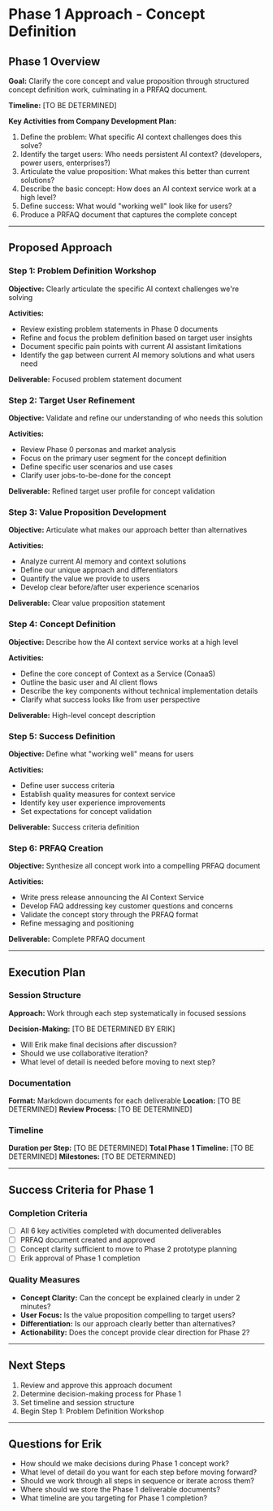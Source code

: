 # Phase 1 Approach - Concept Definition

## Phase 1 Overview
**Goal:** Clarify the core concept and value proposition through structured concept definition work, culminating in a PRFAQ document.

**Timeline:** [TO BE DETERMINED]

**Key Activities from Company Development Plan:**
1. Define the problem: What specific AI context challenges does this solve?
2. Identify the target users: Who needs persistent AI context? (developers, power users, enterprises?)
3. Articulate the value proposition: What makes this better than current solutions?
4. Describe the basic concept: How does an AI context service work at a high level?
5. Define success: What would "working well" look like for users?
6. Produce a PRFAQ document that captures the complete concept

---

## Proposed Approach

### Step 1: Problem Definition Workshop
**Objective:** Clearly articulate the specific AI context challenges we're solving

**Activities:**
- Review existing problem statements in Phase 0 documents
- Refine and focus the problem definition based on target user insights
- Document specific pain points with current AI assistant limitations
- Identify the gap between current AI memory solutions and what users need

**Deliverable:** Focused problem statement document

### Step 2: Target User Refinement
**Objective:** Validate and refine our understanding of who needs this solution

**Activities:**
- Review Phase 0 personas and market analysis
- Focus on the primary user segment for the concept definition
- Define specific user scenarios and use cases
- Clarify user jobs-to-be-done for the concept

**Deliverable:** Refined target user profile for concept validation

### Step 3: Value Proposition Development
**Objective:** Articulate what makes our approach better than alternatives

**Activities:**
- Analyze current AI memory and context solutions
- Define our unique approach and differentiators
- Quantify the value we provide to users
- Develop clear before/after user experience scenarios

**Deliverable:** Clear value proposition statement

### Step 4: Concept Definition
**Objective:** Describe how the AI context service works at a high level

**Activities:**
- Define the core concept of Context as a Service (ConaaS)
- Outline the basic user and AI client flows
- Describe the key components without technical implementation details
- Clarify what success looks like from user perspective

**Deliverable:** High-level concept description

### Step 5: Success Definition
**Objective:** Define what "working well" means for users

**Activities:**
- Define user success criteria
- Establish quality measures for context service
- Identify key user experience improvements
- Set expectations for concept validation

**Deliverable:** Success criteria definition

### Step 6: PRFAQ Creation
**Objective:** Synthesize all concept work into a compelling PRFAQ document

**Activities:**
- Write press release announcing the AI Context Service
- Develop FAQ addressing key customer questions and concerns
- Validate the concept story through the PRFAQ format
- Refine messaging and positioning

**Deliverable:** Complete PRFAQ document

---

## Execution Plan

### Session Structure
**Approach:** Work through each step systematically in focused sessions

**Decision-Making:** [TO BE DETERMINED BY ERIK]
- Will Erik make final decisions after discussion?
- Should we use collaborative iteration?
- What level of detail is needed before moving to next step?

### Documentation
**Format:** Markdown documents for each deliverable
**Location:** [TO BE DETERMINED]
**Review Process:** [TO BE DETERMINED]

### Timeline
**Duration per Step:** [TO BE DETERMINED]
**Total Phase 1 Timeline:** [TO BE DETERMINED]
**Milestones:** [TO BE DETERMINED]

---

## Success Criteria for Phase 1

### Completion Criteria
- [ ] All 6 key activities completed with documented deliverables
- [ ] PRFAQ document created and approved
- [ ] Concept clarity sufficient to move to Phase 2 prototype planning
- [ ] Erik approval of Phase 1 completion

### Quality Measures
- **Concept Clarity:** Can the concept be explained clearly in under 2 minutes?
- **User Focus:** Is the value proposition compelling to target users?
- **Differentiation:** Is our approach clearly better than alternatives?
- **Actionability:** Does the concept provide clear direction for Phase 2?

---

## Next Steps
1. Review and approve this approach document
2. Determine decision-making process for Phase 1
3. Set timeline and session structure
4. Begin Step 1: Problem Definition Workshop

---

## Questions for Erik
- How should we make decisions during Phase 1 concept work?
- What level of detail do you want for each step before moving forward?
- Should we work through all steps in sequence or iterate across them?
- Where should we store the Phase 1 deliverable documents?
- What timeline are you targeting for Phase 1 completion?
